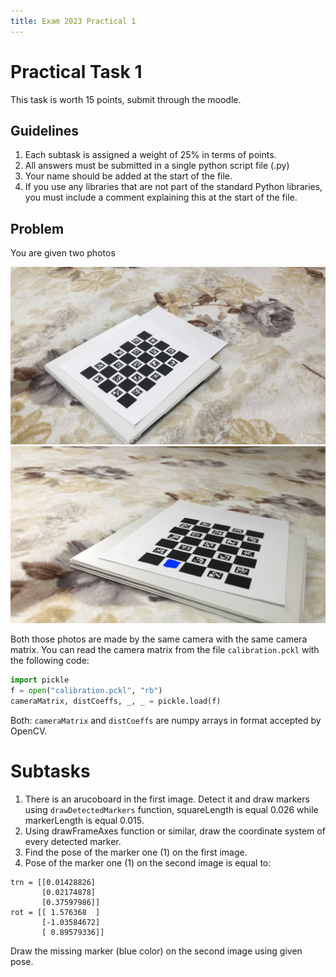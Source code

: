 ```yaml
---
title: Exam 2023 Practical 1
---
```


# Practical Task 1

This task is worth 15 points, submit through the moodle.

## Guidelines

1. Each subtask is assigned a weight of 25% in terms of points.
2. All answers must be submitted in a single python script file (.py)
3. Your name should be added at the start of the file.
4. If you use any libraries that are not part of the standard Python libraries, you must include a comment explaining this at the start of the file.

## Problem

You are given two photos

![](frame-002.png)
![](frame-253.png)

Both those photos are made by the same camera with the same camera matrix.
You can read the camera matrix from the file `calibration.pckl` with the following code:

```python
import pickle
f = open("calibration.pckl", "rb")
cameraMatrix, distCoeffs, _, _ = pickle.load(f)
```

Both: `cameraMatrix` and `distCoeffs` are numpy arrays in format accepted by OpenCV.

# Subtasks

1. There is an arucoboard in the first image. Detect it and draw markers using `drawDetectedMarkers` function, squareLength is equal 0.026 while markerLength is equal 0.015.
2. Using drawFrameAxes function or similar, draw the coordinate system of every detected marker.
3. Find the pose of the marker one (1) on the first image.
4. Pose of the marker one (1) on the second image is equal to:
```
trn = [[0.01428826]
       [0.02174878]
       [0.37597986]]
rot = [[ 1.576368  ]
       [-1.03584672]
       [ 0.89579336]]
```
Draw the missing marker (blue color) on the second image using given pose.
